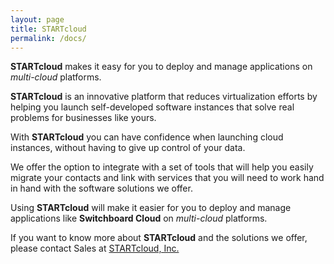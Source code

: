 ```yaml
---
layout: page
title: STARTcloud
permalink: /docs/
---
```



**STARTcloud** makes it easy for you to deploy and manage applications on _multi-cloud_ platforms.

**STARTcloud** is an innovative platform that reduces virtualization efforts by helping you launch self-developed software instances that solve real problems for businesses like yours.

With **STARTcloud** you can have confidence when launching cloud instances, without having to give up control of your data.

We offer the option to integrate with a set of tools that will help you easily migrate your contacts and link with services that you will need to work hand in hand with the software solutions we offer.

Using **STARTcloud** will make it easier for you to deploy and manage applications like **Switchboard Cloud** on _multi-cloud_ platforms.

If you want to know more about **STARTcloud** and the solutions we offer, please contact Sales at [STARTcloud, Inc.][startcloud-contactus]

[startcloud-contactus]: https://startcloud.com/contact-us.html
